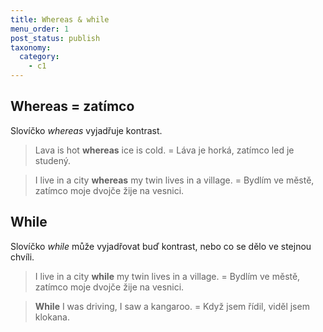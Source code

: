 ```yaml
---
title: Whereas & while
menu_order: 1
post_status: publish
taxonomy:
  category:
    - c1
---
```


## Whereas = zatímco

Slovíčko _whereas_ vyjadřuje kontrast.

> Lava is hot **whereas** ice is cold. = Láva je horká, zatímco led je studený.

> I live in a city **whereas** my twin lives in a village. = Bydlím ve městě, zatímco moje dvojče žije na vesnici.

## While

Slovíčko _while_ může vyjadřovat buď kontrast, nebo co se dělo ve stejnou chvíli.

> I live in a city **while** my twin lives in a village. = Bydlím ve městě, zatímco moje dvojče žije na vesnici.

> **While** I was driving, I saw a kangaroo. = Když jsem řídil, viděl jsem klokana.
